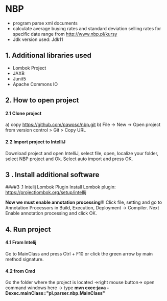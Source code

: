 # NBP
- program parse xml documents
- calculate average buying rates and standard deviation selling rates for specific  date range from http://www.nbp.pl/kursy
- Jdk version used: Jdk11

## 1. Additional libraries used
- Lombok Project
- JAXB
- Junit5
- Apache Commons IO

## 2. How to open project

#### 2.1 Clone project
a) copy https://github.com/pawosc/nbp.git
b) File -> New -> Open project from version control > Git > Copy URL
#### 2.2 Import project to IntelliJ
Download project and open IntelliJ, select file, open, localize your folder, select NBP project and Ok. Select  auto import and press OK.

## 3 . Install additional software

####3 .1 Intelij Lombok Plugin
Install Lombok plugin: https://projectlombok.org/setup/intellij

**Now we must enable annotation processing**!!!
Click file, setting and go to Annotation Processors in Build, Execution, Deployment → Compiler. Next Enable annotation processing and click OK.

## 4. Run project
#### 4.1 From Intelij
Go to MainClass and press Ctrl + F10 or click the green arrow by main method signature.
#### 4.2 from Cmd
Go the folder where the project is located ->right mouse button-> open command windows here -> type **mvn exec:java -Dexec.mainClass="pl.parser.nbp.MainClass"**
